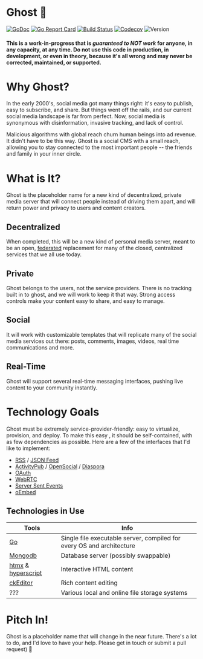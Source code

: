 # Ghost 👻

[![GoDoc](http://img.shields.io/badge/go-documentation-blue.svg?style=flat-square)](https://pkg.go.dev/github.com/benpate/ghost)
[![Go Report Card](https://goreportcard.com/badge/github.com/benpate/ghost?style=flat-square)](https://goreportcard.com/report/github.com/benpate/ghost)
[![Build Status](http://img.shields.io/travis/benpate/ghost.svg?style=flat-square)](https://travis-ci.com/benpate/ghost)
[![Codecov](https://img.shields.io/codecov/c/github/benpate/ghost.svg?style=flat-square)](https://codecov.io/gh/benpate/ghost)
![Version](https://img.shields.io/github/v/release/benpate/ghost?include_prereleases&style=flat-square&color=brightgreen)


#### This is a work-in-progress that is *guaranteed to NOT work* for anyone, in any capacity, at any time.  Do not use this code in production, in development, or even in theory, because it's all wrong and may never be corrected, maintained, or supported.

# Why Ghost?
In the early 2000's, social media got many things right: it's easy to publish, easy to subscribe, and share.
But things went off the rails, and our current social media landscape is far from perfect.  Now, social media is synonymous with disinformation, invasive tracking, and lack of control.  

Malicious algorithms with global reach churn human beings into ad revenue.  It didn't have to be this way.  Ghost is a social CMS with a small reach, allowing you to stay connected to the most important people -- the friends and family in your inner circle.

# What is It?

Ghost is the placeholder name for a new kind of decentralized, private media server that will connect people instead of driving them apart, and will return power and privacy to users and content creators.

## Decentralized
When completed, this will be a new kind of personal media server, meant to be an open, [federated](https://en.wikipedia.org/wiki/Fediverse) replacement for many of the closed, centralized services that we all use today.  

## Private
Ghost belongs to the users, not the service providers.  There is no tracking built in to ghost, and we will work to keep it that way.  Strong access controls make your content easy to share, and easy to manage.

## Social
It will work with customizable templates that will replicate many of the social media services out there: posts, comments, images, videos, real time communications and more.

## Real-Time
Ghost will support several real-time messaging interfaces, pushing live content to your community instantly.  

# Technology Goals
Ghost must be extremely service-provider-friendly: easy to virtualize, provision, and deploy. To make this easy , it should be self-contained, with as few dependencies as possible.  Here are a few of the interfaces that I'd like to implement:

* [RSS](https://en.wikipedia.org/wiki/RSS) / [JSON Feed](https://jsonfeed.org)
* [ActivityPub](https://activitypub.rocks) / [OpenSocial](https://www.getopensocial.com) / [Diaspora](https://diasporafoundation.org)
* [OAuth](https://www.google.com/url?sa=t&rct=j&q=&esrc=s&source=web&cd=&ved=2ahUKEwjByq6-_K3wAhVeIDQIHdMuCmsQFjAQegQIBBAD&url=https%3A%2F%2Foauth.net%2F&usg=AOvVaw3GDFM0pkIJMe4FATEf5VSd)
* [WebRTC](https://webrtc.org)
* [Server Sent Events](https://developer.mozilla.org/en-US/docs/Web/API/Server-sent_events/Using_server-sent_events)
* [oEmbed](https://oembed.com)

## Technologies in Use
| Tools | Info|
|---|---|
| [Go](https://golang.org) | Single file executable server, compiled for every OS and architecture |
| [Mongodb](https://mongodb.org) | Database server (possibly swappable) |
| [htmx](https://htmx.org) & [hyperscript](https://hyperscript.org)  | Interactive HTML content
| [ckEditor](https://ckeditor.com/ckeditor-5/) | Rich content editing
| ??? | Various local and online file storage systems


# Pitch In!
Ghost is a placeholder name that will change in the near future.  There's a lot to do, and I'd love to have your help.  Please get in touch or submit a pull request) 👻

